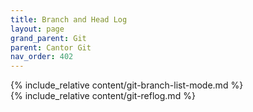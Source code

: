 ```yaml
---
title: Branch and Head Log
layout: page
grand_parent: Git
parent: Cantor Git
nav_order: 402
---
```

{% include_relative content/git-branch-list-mode.md %}  
{% include_relative content/git-reflog.md %} 